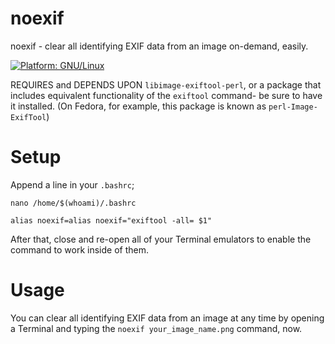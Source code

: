 # noexif
noexif - clear all identifying EXIF data from an image on-demand, easily. 

[![Platform: GNU/Linux](https://img.shields.io/badge/platform-GNU/Linux-blue.svg)](www.kernel.org/linux.html)

REQUIRES and DEPENDS UPON ``libimage-exiftool-perl``, or a package that includes equivalent functionality of the ``exiftool`` command- be sure to have it installed. (On Fedora, for example, this package is known as ``perl-Image-ExifTool``)

# Setup
Append a line in your ``.bashrc``;

```nano /home/$(whoami)/.bashrc```

```alias noexif=alias noexif="exiftool -all= $1"```

After that, close and re-open all of your Terminal emulators to enable the command to work inside of them.

# Usage
You can clear all identifying EXIF data from an image at any time by opening a Terminal and typing the ``noexif your_image_name.png`` command, now.

